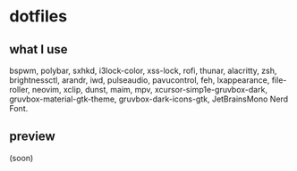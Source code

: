 # dotfiles

## what I use
bspwm, polybar, sxhkd, i3lock-color, xss-lock, rofi, thunar, alacritty, 
zsh, brightnessctl, arandr, iwd, pulseaudio, pavucontrol, feh, 
lxappearance, file-roller, neovim, xclip, dunst, maim, mpv,
xcursor-simp1e-gruvbox-dark, gruvbox-material-gtk-theme, 
gruvbox-dark-icons-gtk, JetBrainsMono Nerd Font.

## preview
(soon)
